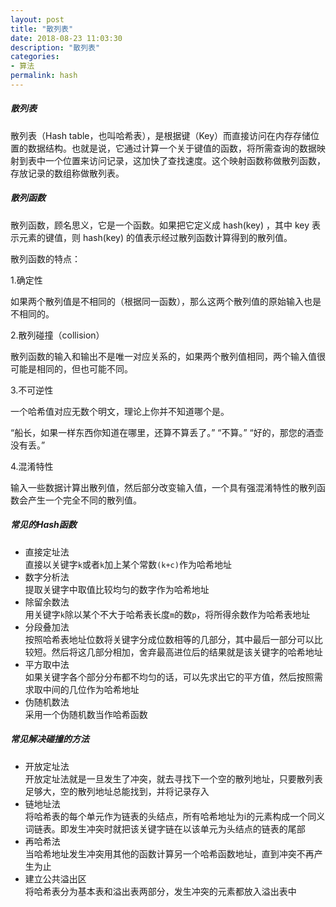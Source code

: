 ```yaml
---
layout: post
title: "散列表"
date: 2018-08-23 11:03:30
description: "散列表"
categories:
- 算法
permalink: hash
---
```


##### 散列表
散列表（Hash table，也叫哈希表），是根据键（Key）而直接访问在内存存储位置的数据结构。也就是说，它通过计算一个关于键值的函数，将所需查询的数据映射到表中一个位置来访问记录，这加快了查找速度。这个映射函数称做散列函数，存放记录的数组称做散列表。

##### 散列函数
散列函数，顾名思义，它是一个函数。如果把它定义成 hash(key) ，其中 key 表示元素的键值，则 hash(key) 的值表示经过散列函数计算得到的散列值。

散列函数的特点：

1.确定性

如果两个散列值是不相同的（根据同一函数），那么这两个散列值的原始输入也是不相同的。

2.散列碰撞（collision）

散列函数的输入和输出不是唯一对应关系的，如果两个散列值相同，两个输入值很可能是相同的，但也可能不同。

3.不可逆性

一个哈希值对应无数个明文，理论上你并不知道哪个是。

“船长，如果一样东西你知道在哪里，还算不算丢了。”
“不算。”
“好的，那您的酒壶没有丢。”

4.混淆特性

输入一些数据计算出散列值，然后部分改变输入值，一个具有强混淆特性的散列函数会产生一个完全不同的散列值。

##### 常见的Hash函数
* 直接定址法  
  直接以关键字`k`或者`k`加上某个常数`(k+c)`作为哈希地址  
* 数字分析法  
  提取关键字中取值比较均匀的数字作为哈希地址  
* 除留余数法  
  用关键字`k`除以某个不大于哈希表长度`m`的数`p`，将所得余数作为哈希表地址  
* 分段叠加法  
  按照哈希表地址位数将关键字分成位数相等的几部分，其中最后一部分可以比较短。然后将这几部分相加，舍弃最高进位后的结果就是该关键字的哈希地址  
* 平方取中法  
  如果关键字各个部分分布都不均匀的话，可以先求出它的平方值，然后按照需求取中间的几位作为哈希地址
* 伪随机数法  
  采用一个伪随机数当作哈希函数  

##### 常见解决碰撞的方法
* 开放定址法  
  开放定址法就是一旦发生了冲突，就去寻找下一个空的散列地址，只要散列表足够大，空的散列地址总能找到，并将记录存入  
* 链地址法  
  将哈希表的每个单元作为链表的头结点，所有哈希地址为i的元素构成一个同义词链表。即发生冲突时就把该关键字链在以该单元为头结点的链表的尾部  
* 再哈希法  
  当哈希地址发生冲突用其他的函数计算另一个哈希函数地址，直到冲突不再产生为止
* 建立公共溢出区  
  将哈希表分为基本表和溢出表两部分，发生冲突的元素都放入溢出表中
